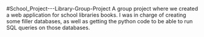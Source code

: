 #School_Project---Library-Group-Project
A group project where we created a web application for school libraries books. I was in charge of creating some filler databases, as well as getting the python code to be able to run SQL queries on those databases.
